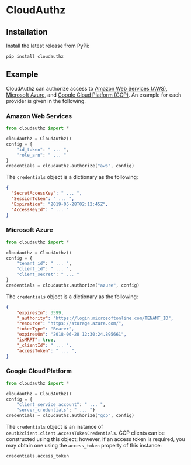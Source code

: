 # CloudAuthz

## Installation
Install the latest release from PyPi:

    pip install cloudauthz


## Example

CloudAuthz can authorize access to [Amazon Web Services (AWS)](#amazon-web-services), [Microsoft Azure](#microsoft-azure), and [Google Cloud Platform (GCP)](#google-cloud-platform). An example for each provider is given in the following.

### Amazon Web Services

```python
from cloudauthz import *

cloudauthz = CloudAuthz()
config = {
    "id_token": " ... ",
    "role_arn": " ... "
}
credentials = cloudauthz.authorize("aws", config)
```

The `credentials` object is a dictionary as the following:

```json
{
  "SecretAccessKey": " ... ", 
  "SessionToken": " ... ", 
  "Expiration": "2019-05-28T02:12:45Z", 
  "AccessKeyId": " ... "
}
```

### Microsoft Azure

```python
from cloudauthz import *

cloudauthz = CloudAuthz()
config = {
    "tenant_id": " ... ",
    "client_id": " ... ",
    "client_secret": " ... "
}
credentials = cloudauthz.authorize("azure", config)
```

The `credentials` object is a dictionary as the following:

```json
{
    "expiresIn": 3599,
    "_authority": "https://login.microsoftonline.com/TENANT_ID",
    "resource": "https://storage.azure.com/",
    "tokenType": "Bearer",
    "expiresOn": "2018-06-28 12:30:24.895661",
    "isMRRT": true,
    "_clientId": " ... ",
    "accessToken": " ... ",
}
```

### Google Cloud Platform

```python
from cloudauthz import *

cloudauthz = CloudAuthz()
config = {
    "client_service_account": " ... ", 
    "server_credentials": " ... "}
credentials = cloudauthz.authorize("gcp", config)
```

The `credentials` object is an instance of `oauth2client.client.AccessTokenCredentials`.
GCP clients can be constructed using this object; however, if an access token is required, 
you may obtain one using the `access_token` property of this instance:

```python
credentials.access_token
```
